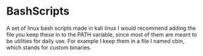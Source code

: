 # BashScripts
A set of linux bash scripts made in kali linux
I would recommend adding the file you keep these in to the PATH variable, since most of them are meant to be utilities for daily use.
For example I keep them in a file I named cbin, which stands for custom binaries.
